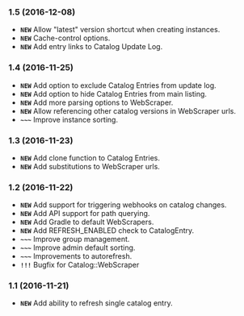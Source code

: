 ### 1.5 (2016-12-08)

* __`NEW`__ Allow "latest" version shortcut when creating instances.
* __`NEW`__ Cache-control options.
* __`NEW`__ Add entry links to Catalog Update Log.


### 1.4 (2016-11-25)

* __`NEW`__ Add option to exclude Catalog Entries from update log.
* __`NEW`__ Add option to hide Catalog Entries from main listing.
* __`NEW`__ Add more parsing options to WebScraper.
* __`NEW`__ Allow referencing other catalog versions in WebScraper urls.
* __`~~~`__ Improve instance sorting.


### 1.3 (2016-11-23)

* __`NEW`__ Add clone function to Catalog Entries.
* __`NEW`__ Add substitutions to WebScraper urls.


### 1.2 (2016-11-22)

* __`NEW`__ Add support for triggering webhooks on catalog changes.
* __`NEW`__ Add API support for path querying.
* __`NEW`__ Add Gradle to default WebScrapers.
* __`NEW`__ Add REFRESH_ENABLED check to CatalogEntry.
* __`~~~`__ Improve group management.
* __`~~~`__ Improve admin default sorting.
* __`~~~`__ Improvements to autorefresh.
* __`!!!`__ Bugfix for Catalog::WebScraper


### 1.1 (2016-11-21)

* __`NEW`__ Add ability to refresh single catalog entry.
